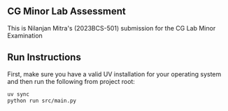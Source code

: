 ## CG Minor Lab Assessment

This is Nilanjan Mitra's (2023BCS-501) submission for the CG Lab Minor Examination

## Run Instructions

First, make sure you have a valid UV installation for your operating system and then run the following from project root:

```bash
uv sync
python run src/main.py
```
